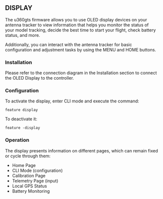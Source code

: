 ## DISPLAY

The u360gts firmware allows you to use OLED display devices on your antenna tracker to view information that helps you monitor the status of your model tracking, decide the best time to start your flight, check battery status, and more.

Additionally, you can interact with the antenna tracker for basic configuration and adjustment tasks by using the MENU and HOME buttons.

### Installation

Please refer to the connection diagram in the Installation section to connect the OLED Display to the controller.

### Configuration

To activate the display, enter CLI mode and execute the command:

```
feature display
```

To deactivate it:

```
feature -display
```

### Operation

The display presents information on different pages, which can remain fixed or cycle through them:

- Home Page
- CLI Mode (configuration)
- Calibration Page
- Telemetry Page (input)
- Local GPS Status
- Battery Monitoring

